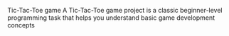 Tic-Tac-Toe game
A Tic-Tac-Toe game project is a classic beginner-level programming task that helps you understand basic game development concepts
